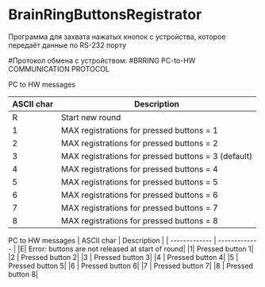 # BrainRingButtonsRegistrator

Программа для захвата нажатых кнопок с устройства, которое передаёт данные по RS-232 порту

#Протокол обмена с устройством:
#BRRING PC-to-HW COMMUNICATION PROTOCOL

PC to HW messages

| ASCII char  | Description |
| ------------- | ------------- |
|R	        |  Start new round
|1	          | MAX registrations for pressed buttons = 1|
|2|	          MAX registrations for pressed buttons = 2|
|3|	          MAX registrations for pressed buttons = 3 (default)|
|4|	          MAX registrations for pressed buttons = 4|
|5|	          MAX registrations for pressed buttons = 5|
|6|	          MAX registrations for pressed buttons = 6|
|7|	          MAX registrations for pressed buttons = 7|
|8|	          MAX registrations for pressed buttons = 8|


PC to HW messages
| ASCII char  | Description |
| ------------- | ------------- |
|E|	          Error: buttons are not released at start of round|
|1|	          Pressed button 1|
|2 |        	Pressed button 2|
|3  |       	Pressed button 3|
|4	 |         Pressed button 4|
|5	  |        Pressed button 5|
|6	   |       Pressed button 6|
|7	    |      Pressed button 7|
|8	     |     Pressed button 8|

